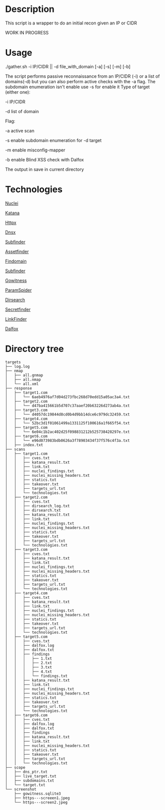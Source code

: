 # Description
This script is a wrapper to do an initial recon given an IP or CIDR 

WORK IN PROGRESS

# Usage
./gather.sh -i IP/CIDR || -d file_with_domain [-a] [-s] [-m] [-b]

The script performs passive reconnaissance from an IP/CIDR (-i) or a list of domains(-d) but you can also perform active checks with the -a flag.
The subdomain enumeration isn't enable use -s for enable it
Type of target (either one):

-i IP/CIDR

-d list of domain

Flag:

-a active scan

-s enable subdomain enumeration for -d target

-m enable misconfig-mapper

-b enable Blind XSS check  with Dalfox


The output in save in current directory


# Technologies
[Nuclei](https://github.com/projectdiscovery/nuclei)

[Katana](https://github.com/projectdiscovery/katana)

[Httpx](https://github.com/projectdiscovery/httpx)

[Dnsx](https://github.com/projectdiscovery/dnsx)

[Subfinder](https://github.com/projectdiscovery/subfinder)

[Assetfinder](https://github.com/tomnomnom/assetfinder)

[Findomain](https://github.com/Findomain/Findomain)

[Subfinder](https://github.com/projectdiscovery/subfinder)

[Gowitness](https://github.com/sensepost/gowitness)

[ParamSpider](https://github.com/devanshbatham/ParamSpider)

[Dirsearch](https://github.com/maurosoria/dirsearch)

[Secretfinder](https://github.com/m4ll0k/SecretFinder)

[LinkFinder](https://github.com/GerbenJavado/LinkFinder)

[Dalfox](https://github.com/hahwul/dalfox)



# Directory tree

```
targets
├── log.log
├── nmap
│   ├── all.gnmap
│   ├── all.nmap
│   └── all.xml
├── response
│   ├── target1.com
│   │   └── 6aeb4976af7d04d273fbc268d70edd15a05ac3a4.txt
│   ├── target2.com
│   │   └── d47ba415661b5d707c37aaef20b63226d273ab4a.txt
│   ├── target3.com
│   │   └── d4057dc19844d8cd0b4d9bb14dce6c979dc32459.txt
│   ├── target4.com
│   │   └── 52bc3d1f01061499a1331125f100616a1f665f54.txt
│   ├── target5.com
│   │   └── 6e04c1b2ac402d25f098831212b525738428297e.txt
│   ├── target6.com
│   │   └── e96d073983bdb0626a3f78903434f37f576c4f3a.txt
│   ├── index.txt
├── scans
│   ├── target1.com
│   │   ├── cves.txt
│   │   ├── katana_result.txt
│   │   ├── link.txt
│   │   ├── nuclei_findings.txt
│   │   ├── nuclei_missing_headers.txt
│   │   ├── statics.txt
│   │   ├── takeover.txt
│   │   ├── targets_url.txt
│   │   └── technologies.txt
│   ├── target2.com
│   │   ├── cves.txt
│   │   ├── dirsearch_log.txt
│   │   ├── dirsearch.txt
│   │   ├── katana_result.txt
│   │   ├── link.txt
│   │   ├── nuclei_findings.txt
│   │   ├── nuclei_missing_headers.txt
│   │   ├── statics.txt
│   │   ├── takeover.txt
│   │   ├── targets_url.txt
│   │   └── technologies.txt
│   ├── target3.com
│   │   ├── cves.txt
│   │   ├── katana_result.txt
│   │   ├── link.txt
│   │   ├── nuclei_findings.txt
│   │   ├── nuclei_missing_headers.txt
│   │   ├── statics.txt
│   │   ├── takeover.txt
│   │   ├── targets_url.txt
│   │   └── technologies.txt
│   ├── target4.com
│   │   ├── cves.txt
│   │   ├── katana_result.txt
│   │   ├── link.txt
│   │   ├── nuclei_findings.txt
│   │   ├── nuclei_missing_headers.txt
│   │   ├── statics.txt
│   │   ├── takeover.txt
│   │   ├── targets_url.txt
│   │   └── technologies.txt
│   ├── target5.com
│   │   ├── cves.txt
│   │   ├── dalfox.log
│   │   ├── dalfox.txt
│   │   ├── findings
│   │   │   ├── 1.txt
│   │   │   ├── 2.txt
│   │   │   ├── 3.txt
│   │   │   ├── 4.txt
│   │   │   └── findings.txt
│   │   ├── katana_result.txt
│   │   ├── link.txt
│   │   ├── nuclei_findings.txt
│   │   ├── nuclei_missing_headers.txt
│   │   ├── statics.txt
│   │   ├── takeover.txt
│   │   ├── targets_url.txt
│   │   └── technologies.txt
│   ├── target6.com
│   │   ├── cves.txt
│   │   ├── dalfox.log
│   │   ├── dalfox.txt
│   │   ├── findings
│   │   ├── katana_result.txt
│   │   ├── link.txt
│   │   ├── nuclei_missing_headers.txt
│   │   ├── statics.txt
│   │   ├── takeover.txt
│   │   ├── targets_url.txt
│   │   └── technologies.txt
├── scope
│   ├── dns_ptr.txt
│   ├── live_target.txt
│   ├── subdomains.txt
│   └── target.txt
└── screenshot
    ├── gowitness.sqlite3
    ├── https---screeen1.jpeg
    └── https---screen2.jpeg

```
